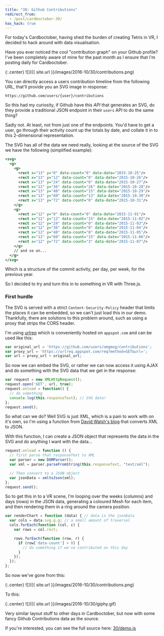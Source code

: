 ```yaml
---
title: "30: Github Contributions"
redirect_from:
  - /post/cardboctober-30/
has_hack: true
---
```


For today's Cardboctober, having shed the burden of creating Tetris in VR, I decided to hack around with data visualisation.

<!-- more -->

Have you ever noticed the cool "contribution graph" on your Github profile? I've been completely aware of mine for the past month as I ensure that I'm posting daily for Cardboctober.

{:.center}
![]({{ site.url }}/images/2016-10/30/contributions.png)

You can directly access a users contribution timeline from the following URL, that'll provide you an SVG image in response:

```
https://github.com/users/{user}/contributions
```

So this had my curiosity, if Github have this _API_ that generates an SVG, do they provide a traditional JSON endpoint in their `users` API to do the same thing?

Sadly not. At least, not from just one of the endpoints. You'd have to get a user, go through their activity count up the totals by date, and collate it in to this 2-dimensional representation.

The SVG has all of the data we need really, looking at the source of the SVG we have the following (simplified example):

```xml
<svg>
  <g>
    <g>
      <rect x="13" y="0" data-count="0" data-date="2015-10-25"/>
      <rect x="13" y="12" data-count="0" data-date="2015-10-26"/>
      <rect x="13" y="24" data-count="0" data-date="2015-10-27"/>
      <rect x="13" y="36" data-count="26" data-date="2015-10-28"/>
      <rect x="13" y="48" data-count="15" data-date="2015-10-29"/>
      <rect x="13" y="60" data-count="13" data-date="2015-10-30"/>
      <rect x="13" y="72" data-count="0" data-date="2015-10-31"/>
    </g>
    <g>
      <rect x="12" y="0" data-count="0" data-date="2015-11-01"/>
      <rect x="12" y="12" data-count="15" data-date="2015-11-02"/>
      <rect x="12" y="24" data-count="0" data-date="2015-11-03"/>
      <rect x="12" y="36" data-count="0" data-date="2015-11-04"/>
      <rect x="12" y="48" data-count="0" data-date="2015-11-05"/>
      <rect x="12" y="60" data-count="15" data-date="2015-11-06"/>
      <rect x="12" y="72" data-count="3" data-date="2015-11-07"/>
    </g>
    // and so on...
  </g>
</svg>
```

Which is a structure of the commit activity, per day, per week, for the previous year.

So I decided to try and turn this in to something in VR with Three.js.

### First hurdle

The SVG is served with a strict `Content-Security-Policy` header that limits the places it can be embedded, so we can't just load this in our demo. Thankfully, there are solutions to this problem around, such as using a proxy that strips the CORS header.

I'm using [urlreq](https://github.com/izuzak/urlreq) which is conveniently hosted on `appspot.com` and can be used like this:

```javascript
var original_url = 'https://github.com/users/omgmog/contributions';
var proxy_url = 'https://urlreq.appspot.com/req?method=GET&url=';
var url = proxy_url + original_url;
```

So now we can embed the SVG, or rather we can now access it using AJAX and do something with the SVG data that we get in the response:

```javascript
var request = new XMLHttpRequest();
request.open('GET', url, true);
request.onload = function() {
  // do something
  console.log(this.responseText); // SVG data!
};
request.send();

```

So what can we do? Well SVG is just XML, which is a pain to work with on it's own, so I'm using a function from [David Walsh's blog](https://davidwalsh.name/convert-xml-json) that converts XML to JSON.

With this function, I can create a JSON object that represents the data in the SVG and do anything I want with the data...

```javascript
request.onload = function () {
  // first parse that responseText to XML
  var parser = new DOMParser();
  var xml = parser.parseFromString(this.responseText, "text/xml");

  // Then convert to a JSON object
  var jsonData = xmltoJson(xml);
};
request.send();
```

So to get this in to a VR scene, I'm looping over the weeks (columns) and days (rows) in the JSON data, generating a coloured Mesh for each item, and then rendering them in a ring around the camera position.

```javascript
var renderChart = function (data) { // data is the jsonData
  var cols = data.svg.g.g; // a small amount of traversal
  cols.forEach(function (col, c) {
    var rows = col.rect;

    rows.forEach(function (row, r) {
      if (row['data-count'] > 0) {
        // do something if we've contributed on this day
      }
    });
  });
};
```

So now we've gone from this:

{:.center}
![]({{ site.url }}/images/2016-10/30/contributions.png)

To this:

{:.center}
![]({{ site.url }}/images/2016-10/30/giphy.gif)

Very similar layout stuff to other days in Cardboctober, but now with some fancy Github Contributions data as the source.

If you're interested, you can see the full source here: [30/demo.js](https://github.com/cardboctober/max/blob/master/30/demo.js)
